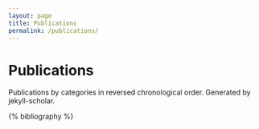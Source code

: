 ```yaml
---
layout: page
title: Publications
permalink: /publications/
---
```


# Publications
Publications by categories in reversed chronological order. Generated by jekyll-scholar.

{% bibliography %}